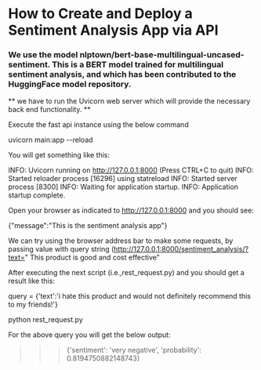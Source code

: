 # How to Create and Deploy a Sentiment Analysis App via API

### We use the  model nlptown/bert-base-multilingual-uncased-sentiment. This is a BERT model trained for multilingual sentiment analysis, and which has been contributed to the HuggingFace model repository.

** we have to run the Uvicorn web server which will provide the necessary back end functionality. **

Execute the fast api instance using  the below command 

uvicorn main:app --reload

You will get something like this:

INFO:     Uvicorn running on http://127.0.0.1:8000 (Press CTRL+C to quit)
INFO:     Started reloader process [16296] using statreload
INFO:     Started server process [8300]
INFO:     Waiting for application startup.
INFO:     Application startup complete.


Open your browser as indicated to http://127.0.0.1:8000 and you should see:

{"message":"This is the sentiment analysis app"}

We can try using the browser address bar to make some requests, by passing value with query string (http://127.0.0.1:8000/sentiment_analysis/?text=" This product is good and cost effective"

After executing the next script (i.e.,rest_request.py) and you should get a result like this:

query = {'text':'i hate this product and would not definitely recommend this to my friends!'}

python rest_request.py

For the above query you will get the below output:

>>> {'sentiment': 'very negative', 'probability': 0.8194750882148743}





